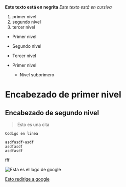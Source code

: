 
**Este texto está en negrita**
*Este texto está en cursiva*

1. primer nivel
2. segundo nivel
3. tercer nivel

* Primer nivel
* Segundo nivel
* Tercer nivel

* Primer nivel
  * Nivel subprimero

# Encabezado de primer nivel
## Encabezado de segundo nivel

> Esto es una cita

`Codigo en linea`

~~~
asdfasdf+asdf
asdfasdf
asdfasdf
~~~
fff

![Esta es el logo de google](http://www.colemancbx.com/wp-content/uploads/2015/09/Logo-Google.jpg)

[Esto redirige a google](http://www.google.es)
